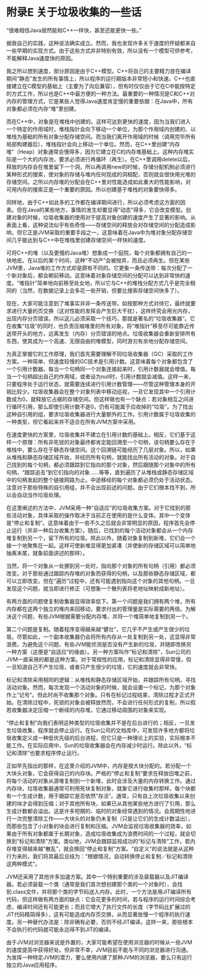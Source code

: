 # 附录E 关于垃圾收集的一些话

“很难相信Java居然能和C++一样快，甚至还能更快一些。”

据我自己的实践，这种说法确实成立。然而，我也发现许多关于速度的怀疑都来自一些早期的实现方式。由于这些方式并非特别有效，所以没有一个模型可供参考，不能解释Java速度快的原因。

我之所以想到速度，部分原因是由于C++模型。C++将自己的主要精力放在编译期间“静态”发生的所有事情上，所以程序的运行期版本非常短小和快速。C++也直接建立在C模型的基础上（主要为了向后兼容），但有时仅仅由于它在C中能按特定的方式工作，所以也是C++中最方便的一种方法。最重要的一种情况是C和C++对内存的管理方式，它是某些人觉得Java速度肯定慢的重要依据：在Java中，所有对象都必须在内存“堆”里创建。

而在C++中，对象是在堆栈中创建的。这样可达到更快的速度，因为当我们进入一个特定的作用域时，堆栈指针会向下移动一个单位，为那个作用域内创建的、以堆栈为基础的所有对象分配存储空间。而当我们离开作用域的时候（调用完毕所有局部构建器后），堆栈指针会向上移动一个单位。然而，在C++里创建“内存堆”（Heap）对象通常会慢得多，因为它建立在C的内存堆基础上。这种内存堆实际是一个大的内存池，要求必须进行再循环（再生）。在C++里调用delete以后，释放的内存会在堆里留下一个洞，所以再调用new的时候，存储分配机制必须进行某种形式的搜索，使对象的存储与堆内任何现成的洞相配，否则就会很快用光堆的存储空间。之所以内存堆的分配会在C++里对性能造成如此重大的性能影响，对可用内存的搜索正是一个重要的原因。所以创建基于堆栈的对象要快得多。

同样地，由于C++如此多的工作都在编译期间进行，所以必须考虑这方面的因素。但在Java的某些地方，事情的发生却要显得“动态”得多，它会改变模型。创建对象的时候，垃圾收集器的使用对于提高对象创建的速度产生了显著的影响。从表面上看，这种说法似乎有些奇怪——存储空间的释放会对存储空间的分配造成影响，但它正是JVM采取的重要手段之一，这意味着在Java中为堆对象分配存储空间几乎能达到与C++中在堆栈里创建存储空间一样快的速度。

可将C++的堆（以及更慢的Java堆）想象成一个庭院，每个对象都拥有自己的一块地皮。在以后的某个时间，这种“不动产”会被抛弃，而且必须再生。但在某些JVM里，Java堆的工作方式却是颇有不同的。它更象一条传送带：每次分配了一个新对象后，都会朝前移动。这意味着对象存储空间的分配可以达到非常快的速度。“堆指针”简单地向前移至处女地，所以它与C++的堆栈分配方式几乎是完全相同的（当然，在数据记录上会多花一些开销，但要比搜索存储空间快多了）。

现在，大家可能注意到了堆事实并非一条传送带。如按那种方式对待它，最终就要求进行大量的页交换（这对性能的发挥会产生巨大干扰），这样终究会用光内存，出现内存分页错误。所以这儿必须采取一个技巧，那就是著名的“垃圾收集器”。它在收集“垃圾”的同时，也负责压缩堆里的所有对象，将“堆指针”移至尽可能靠近传送带开头的地方，远离发生（内存）分页错误的地点。垃圾收集器会重新安排所有东西，使其成为一个高速、无限自由的堆模型，同时游刃有余地分配存储空间。

为真正掌握它的工作原理，我们首先需要理解不同垃圾收集器（GC）采取的工作方案。一种简单、但速度较慢的GC技术是引用计数。这意味着每个对象都包含了一个引用计数器。每当一个句柄同一个对象连接起来时，引用计数器就会增值。每当一个句柄超出自己的作用域，或者设为null时，引用计数就会减值。这样一来，只要程序处于运行状态，就需要连续进行引用计数管理——尽管这种管理本身的开销比较少。垃圾收集器会在整个对象列表中移动巡视，一旦它发现其中一个引用计数成为0，就释放它占据的存储空间。但这样做也有一个缺点：若对象相互之间进行循环引用，那么即使引用计数不是0，仍有可能属于应收掉的“垃圾”。为了找出这种自引用的组，要求垃圾收集器进行大量额外的工作。引用计数属于垃圾收集的一种类型，但它看起来并不适合在所有JVM方案中采用。

在速度更快的方案里，垃圾收集并不建立在引用计数的基础上。相反，它们基于这样一个原理：所有非死锁的对象最终都肯定能回溯至一个句柄，该句柄要么存在于堆栈中，要么存在于静态存储空间。这个回溯链可能经历了几层对象。所以，如果从堆栈和静态存储区域开始，并经历所有句柄，就能找出所有活动的对象。对于自己找到的每个句柄，都必须跟踪到它指向的那个对象，然后跟随那个对象中的所有句柄，“跟踪追击”到它们指向的对象……等等，直到遍历了从堆栈或静态存储区域中的句柄发起的整个链接网路为止。中途移经的每个对象都必须仍处于活动状态。注意对于那些特殊的自引用组，并不会出现前述的问题。由于它们根本找不到，所以会自动当作垃圾处理。

在这里阐述的方法中，JVM采用一种“自适应”的垃圾收集方案。对于它找到的那些活动对象，具体采取的操作取决于当前正在使用的是什么变体。其中一个变体是“停止和复制”。这意味着由于一些不久之后就会非常明显的原因，程序首先会停止运行（并非一种后台收集方案）。随后，已找到的每个活动对象都会从一个内存堆复制到另一个，留下所有的垃圾。除此以外，随着对象复制到新堆，它们会一个接一个地聚焦在一起。这样可使新堆显得更加紧凑（并使新的存储区域可以简单地抽离末尾，就象前面讲述的那样）。

当然，将一个对象从一处挪到另一处时，指向那个对象的所有句柄（引用）都必须改变。对于那些通过跟踪内存堆的对象而获得的句柄，以及那些静态存储区域，都可以立即改变。但在“遍历”过程中，还有可能遇到指向这个对象的其他句柄。一旦发现这个问题，就当即进行修正（可想象一个散列表将老地址映射成新地址）。

有两方面的问题使复制收集器显得效率低下。第一个问题是我们拥有两个堆，所有内存都在这两个独立的堆内来回移动，要求付出的管理量是实际需要的两倍。为解决这个问题，有些JVM根据需要分配内存堆，并将一个堆简单地复制到另一个。

第二个问题是复制。随着程序变得越来越“健壮”，它几乎不产生或产生很少的垃圾。尽管如此，一个副本收集器仍会将所有内存从一处复制到另一处，这显得非常浪费。为避免这个问题，有些JVM能侦测是否没有产生新的垃圾，并随即改换另一种方案（这便是“自适应”的缘由）。另一种方案叫作“标记和清除”，Sun公司的JVM一直采用的都是这种方案。对于常规性的应用，标记和清除显得非常慢，但一旦知道自己不产生垃圾，或者只产生很少的垃圾，它的速度就会非常快。

标记和清除采用相同的逻辑：从堆栈和静态存储区域开始，并跟踪所有句柄，寻找活动对象。然而，每次发现一个活动对象的时候，就会设置一个标记，为那个对象作上“记号”。但此时尚不收集那个对象。只有在标记过程结束，清除过程才正式开始。在清除过程中，死锁的对象会被释放然而，不会进行任何形式的复制，所以假若收集器决定压缩一个断续的内存堆，它通过移动周围的对象来实现。

“停止和复制”向我们表明这种类型的垃圾收集并不是在后台进行的；相反，一旦发生垃圾收集，程序就会停止运行。在Sun公司的文档库中，可发现许多地方都将垃圾收集定义成一种低优先级的后台进程，但它只是一种理论上的实验，实际根本不能工作。在实际应用中，Sun的垃圾收集器会在内存减少时运行。除此以外，“标记和清除”也要求程序停止运行。

正如早先指出的那样，在这里介绍的JVM中，内存是按大块分配的。若分配一个大块头对象，它会获得自己的内存块。严格的“停止和复制”要求在释放旧堆之前，将每个活动的对象从源堆复制到一个新堆，此时会涉及大量的内存转换工作。通过内存块，垃圾收集器通常可利用死块复制对象，就象它进行收集时那样。每个块都有一个生成计数，用于跟踪它是否依然“存活”。通常，只有自上次垃圾收集以来创建的块才会得到压缩；对于其他所有块，如果已从其他某些地方进行了引用，那么生成计数都会溢出。这是许多短期的、临时的对象经常遇到的情况。会周期性地进行一次完整清除工作——大块头的对象仍未复制（只是让它们的生成计数溢出），而那些包含了小对象的块会进行复制和压缩。JVM会监视垃圾收集器的效率，如果由于所有对象都属于长期对象，造成垃圾收集成为浪费时间的一个过程，就会切换到“标记和清除”方案。类似地，JVM会跟踪监视成功的“标记与清除”工作，若内存堆变得越来越“散乱”，就会换回“停止和复制”方案。“自定义”的说法就是从这种行为来的，我们将其最后总结为：“根据情况，自动转换停止和复制／标记和清除这两种模式”。

JVM还采用了其他许多加速方案。其中一个特别重要的涉及装载器以及JIT编译器。若必须装载一个类（通常是我们首次想创建那个类的一个对象时），会找到.class文件，并将那个类的字节码送入内存。此时，一个方法是用JIT编译所有代码，但这样做有两方面的缺点：它会花更多的时间，若与程序的运行时间综合考虑，编译时间还有可能更长；而且它增大了执行文件的长度（字节码比扩展过的JIT代码精简得多），这有可能造成内存页交换，从而显著放慢一个程序的执行速度。另一种替代办法是：除非确有必要，否则不经JIT编译。这样一来，那些根本不会执行的代码就可能永远得不到JIT的编译。

由于JVM对浏览器来说是外置的，大家可能希望在使用浏览器的时候从一些JVM的速度提高中获得好处。但非常不幸，JVM目前不能与不同的浏览器进行沟通。为发挥一种特定JVM的潜力，要么使用内建了那种JVM的浏览器，要么只有运行独立的Java应用程序。

